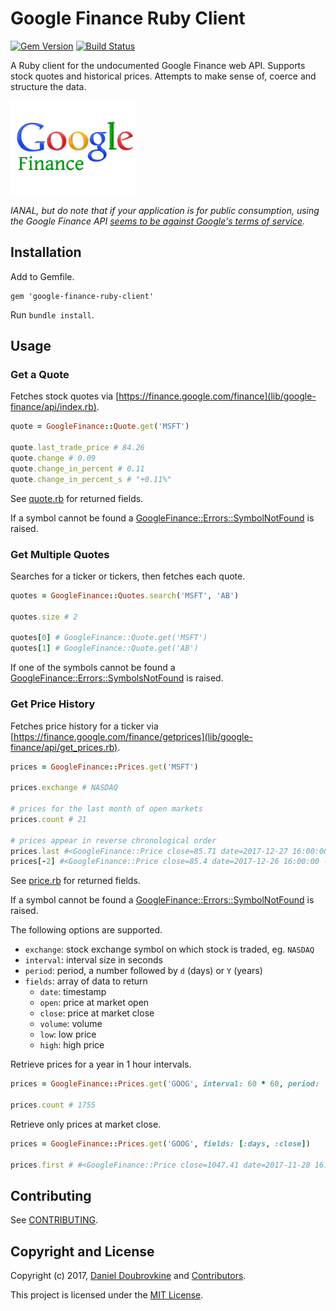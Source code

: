Google Finance Ruby Client
==========================

[![Gem Version](https://badge.fury.io/rb/google-finance-ruby-client.svg)](https://badge.fury.io/rb/google-finance-ruby-client)
[![Build Status](https://travis-ci.org/dblock/google-finance-ruby-client.svg?branch=master)](https://travis-ci.org/dblock/google-finance-ruby-client)

A Ruby client for the undocumented Google Finance web API. Supports stock quotes and historical prices. Attempts to make sense of, coerce and structure the data.

<a href='http://finance.google.com/finance'>![](google-finance.png)</a>

_IANAL, but do note that if your application is for public consumption, using the Google Finance API [seems to be against Google's terms of service](https://groups.google.com/forum/#!msg/google-finance-apis/O8fjsgnamHE/-ZKSjif4yDIJ)._

## Installation

Add to Gemfile.

```
gem 'google-finance-ruby-client'
```

Run `bundle install`.

## Usage

### Get a Quote

Fetches stock quotes via [https://finance.google.com/finance](lib/google-finance/api/index.rb).

```ruby
quote = GoogleFinance::Quote.get('MSFT')

quote.last_trade_price # 84.26
quote.change # 0.09
quote.change_in_percent # 0.11
quote.change_in_percent_s # "+0.11%"
```

See [quote.rb](lib/google-finance/quote.rb) for returned fields.

If a symbol cannot be found a [GoogleFinance::Errors::SymbolNotFound](lib/google-finance/errors/symbol_not_found_error.rb) is raised.

### Get Multiple Quotes

Searches for a ticker or tickers, then fetches each quote.

```ruby
quotes = GoogleFinance::Quotes.search('MSFT', 'AB')

quotes.size # 2

quotes[0] # GoogleFinance::Quote.get('MSFT')
quotes[1] # GoogleFinance::Quote.get('AB')
```

If one of the symbols cannot be found a [GoogleFinance::Errors::SymbolsNotFound](lib/google-finance/errors/symbols_not_found_error.rb) is raised.

### Get Price History

Fetches price history for a ticker via [https://finance.google.com/finance/getprices](lib/google-finance/api/get_prices.rb).

```ruby
prices = GoogleFinance::Prices.get('MSFT')

prices.exchange # NASDAQ

# prices for the last month of open markets
prices.count # 21

# prices appear in reverse chronological order
prices.last #<GoogleFinance::Price close=85.71 date=2017-12-27 16:00:00 -0500 high=85.98 low=85.215 open=85.65 volume=14678025>
prices[-2] #<GoogleFinance::Price close=85.4 date=2017-12-26 16:00:00 -0500 high=85.5346 low=85.03 open=85.31 volume=9891237>
```

See [price.rb](lib/google-finance/price.rb) for returned fields.

If a symbol cannot be found a [GoogleFinance::Errors::SymbolNotFound](lib/google-finance/errors/symbol_not_found_error.rb) is raised.

The following options are supported.

* `exchange`: stock exchange symbol on which stock is traded, eg. `NASDAQ`
* `interval`: interval size in seconds
* `period`: period, a number followed by `d` (days) or `Y` (years)
* `fields`: array of data to return
  * `date`: timestamp
  * `open`: price at market open
  * `close`: price at market close
  * `volume`: volume
  * `low`: low price
  * `high`: high price

Retrieve prices for a year in 1 hour intervals.

```ruby
prices = GoogleFinance::Prices.get('GOOG', interval: 60 * 60, period: '1Y', fields: [:date, :close, :volume, :open, :high, :low])

prices.count # 1755
```

Retrieve only prices at market close.

```ruby
prices = GoogleFinance::Prices.get('GOOG', fields: [:days, :close])

prices.first # #<GoogleFinance::Price close=1047.41 date=2017-11-28 16:00:00 -0500>
```

## Contributing

See [CONTRIBUTING](CONTRIBUTING.md).

## Copyright and License

Copyright (c) 2017, [Daniel Doubrovkine](https://twitter.com/dblockdotorg) and [Contributors](CHANGELOG.md).

This project is licensed under the [MIT License](LICENSE.md).
